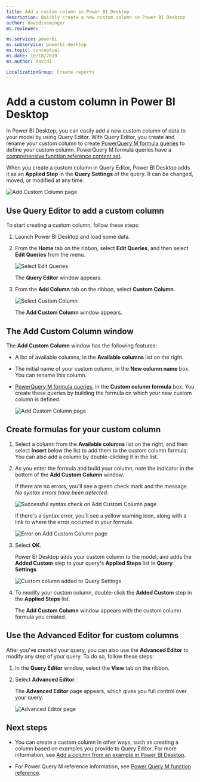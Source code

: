 ```yaml
---
title: Add a custom column in Power BI Desktop
description: Quickly create a new custom column in Power BI Desktop
author: davidiseminger
ms.reviewer: ''

ms.service: powerbi
ms.subservice: powerbi-desktop
ms.topic: conceptual
ms.date: 10/18/2019
ms.author: davidi

LocalizationGroup: Create reports
---
```

# Add a custom column in Power BI Desktop

In Power BI Desktop, you can easily add a new custom column of data to your model by using Query Editor. With Query Editor, you create and rename your custom column to create [PowerQuery M formula queries](https://docs.microsoft.com/powerquery-m/quick-tour-of-the-power-query-m-formula-language) to define your custom column. PowerQuery M formula queries have a [comprehensive function reference content set](https://docs.microsoft.com/powerquery-m/power-query-m-function-reference). 

When you create a custom column in Query Editor, Power BI Desktop adds it as an **Applied Step** in the **Query Settings** of the query. It can be changed, moved, or modified at any time.

![Add Custom Column page](media/desktop-add-custom-column/add-custom-column_01.png)

## Use Query Editor to add a custom column

To start creating a custom column, follow these steps:

1. Launch Power BI Desktop and load some data.

2. From the **Home** tab on the ribbon, select **Edit Queries**, and then select **Edit Queries** from the menu.

   ![Select Edit Queries](media/desktop-add-custom-column/add-column-from-example_02.png)

   The **Query Editor** window appears. 

2. From the **Add Column** tab on the ribbon, select **Custom Column**.

   ![Select Custom Column](media/desktop-add-custom-column/add-custom-column_02.png)

   The **Add Custom Column** window appears.

## The Add Custom Column window

The **Add Custom Column** window has the following features: 
- A list of available columns, in the **Available columns** list on the right.

- The initial name of your custom column, in the **New column name** box. You can rename this column.

- [PowerQuery M formula queries](https://docs.microsoft.com/powerquery-m/power-query-m-function-reference), in the **Custom column formula** box. You create these queries by building the formula on which your new custom column is defined. 

   ![Add Custom Column page](media/desktop-add-custom-column/add-custom-column_03.png)

## Create formulas for your custom column

1. Select a column from the **Available columns** list on the right, and then select **Insert** below the list to add them to the custom column formula. You can also add a column by double-clicking it in the list.

2. As you enter the formula and build your column, note the indicator in the bottom of the **Add Custom Column** window. 

   If there are no errors, you'll see a green check mark and the message *No syntax errors have been detected*.

   ![Successful syntax check on Add Custom Column page](media/desktop-add-custom-column/add-custom-column_04.png)

   If there's a syntax error, you'll see a yellow warning icon, along with a link to where the error occurred in your formula.

   ![Error on Add Custom Column page](media/desktop-add-custom-column/add-custom-column_05.png)

3. Select **OK**. 

   Power BI Desktop adds your custom column to the model, and adds the **Added Custom** step to your query's **Applied Steps** list in **Query Settings**.

   ![Custom column added to Query Settings](media/desktop-add-custom-column/add-custom-column_06.png)

4. To modify your custom column, double-click the **Added Custom** step in the **Applied Steps** list. 

   The **Add Custom Column** window appears with the custom column formula you created.

## Use the Advanced Editor for custom columns

After you've created your query, you can also use the **Advanced Editor** to modify any step of your query. To do so, follow these steps:

1. In the **Query Editor** window, select the **View** tab on the ribbon. 

2. Select **Advanced Editor**.

   The **Advanced Editor** page appears, which gives you full control over your query. 

   ![Advanced Editor page](media/desktop-add-custom-column/add-custom-column_07.png)

   
## Next steps

- You can create a custom column in other ways, such as creating a column based on examples you provide to Query Editor. For more information, see [Add a column from an example in Power BI Desktop](desktop-add-column-from-example.md).

- For Power Query M reference information, see [Power Query M function reference](/powerquery-m/power-query-m-function-reference).

